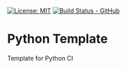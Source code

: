 [![License: MIT](https://img.shields.io/badge/License-MIT-yellow.svg)](https://opensource.org/licenses/MIT)
[![Build Status - GitHub](https://github.com/adegenaar/pytemplate/workflows/python-app/badge.svg)](https://github.com/adegenaar/pytemplate/actions?query=workflow%3Apython-app)


# Python Template 
Template for Python CI
